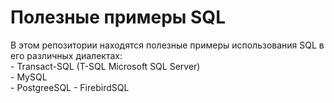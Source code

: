 # Полезные примеры SQL
  
В этом репозитории находятся полезные примеры использования SQL в его различных диалектах:  
    - Transact-SQL  (T-SQL Microsoft SQL Server)  
    - MySQL  
    - PostgreeSQL
    - FirebirdSQL
